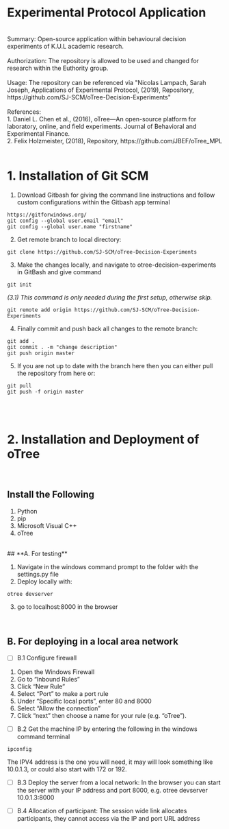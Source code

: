 # Experimental Protocol Application

<br/>
Summary: Open-source application within behavioural decision experiments of K.U.L academic research. <br/>
<br/>
Authorization: The repository is allowed to be used and changed for research within the Euthority group. <br/>
<br/>
Usage: The repository can be referenced via "Nicolas Lampach, Sarah Joseph, Applications of Experimental Protocol, (2019), Repository, https://github.com/SJ-SCM/oTree-Decision-Experiments" <br/>
<br/>
References: <br/>
1. Daniel L. Chen et al., (2016), oTree—An open-source platform for laboratory, online, and field experiments. Journal of Behavioral and Experimental Finance. <br/>
2. Felix Holzmeister, (2018), Repository, https://github.com/JBEF/oTree_MPL <br/>
<br/>

# 1. Installation of Git SCM

1. Download Gitbash for giving the command line instructions and follow custom configurations within the Gitbash app terminal
```
https://gitforwindows.org/
git config --global user.email "email"
git config --global user.name "firstname"
```

2. Get remote branch to local directory:
```
git clone https://github.com/SJ-SCM/oTree-Decision-Experiments
```
3. Make the changes locally, and navigate to otree-decision-experiments in GitBash and give command
```
git init
```
_(3.1) This command is only needed during the first setup, otherwise skip._
```
git remote add origin https://github.com/SJ-SCM/oTree-Decision-Experiments
```
4. Finally commit and push back all changes to the remote branch:
```
git add .
git commit . -m "change description"
git push origin master
```
5. If you are not up to date with the branch here then you can either pull the repository from here or:
```
git pull
git push -f origin master
```
<br/>
<br/>

# 2. Installation and Deployment of oTree

<br/>

## **Install the Following**
1. Python
2. pip
3. Microsoft Visual C++
4. oTree

<br/>
## **A. For testing**

1. Navigate in the windows command prompt to the folder with the settings.py file
2. Deploy locally with:
```
otree devserver
```
3. go to localhost:8000 in the browser

<br/>

## **B. For deploying in a local area network**

- [ ] B.1 Configure firewall

1. Open the Windows Firewall
2. Go to “Inbound Rules”
3. Click “New Rule”
4. Select “Port” to make a port rule
5. Under “Specific local ports”, enter 80 and 8000
6. Select “Allow the connection”
7. Click “next” then choose a name for your rule (e.g. “oTree”).

- [ ] B.2 Get the machine IP by entering the following in the windows command terminal
```
ipconfig
```
The IPV4 address is the one you will need, it may will look something like 10.0.1.3, or could also start with 172 or 192.

- [ ] B.3 Deploy the server from a local network:
In the browser you can start the server with your IP address and port 8000, e.g. otree devserver 10.0.1.3:8000

- [ ] B.4 Allocation of participant:
The session wide link allocates participants, they cannot access via the IP and port URL address
